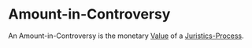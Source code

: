 # Amount-in-Controversy

An Amount-in-Controversy is the monetary [Value](700030.md) of a [Juristics-Process](670011.md).
